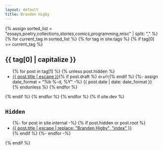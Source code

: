 ```yaml
---
layout: default
title: Branden Higby
---
```


{% assign sorted_list = "essays,poetry,collections,stories,comics,programming,misc" | split: "," %}
{% for current_tag in sorted_list %}
{% for tag in site.tags %}
{% if tag[0] == current_tag %}
  <h2 class="postTitle">{{ tag[0] | capitalize }}</h2>
  <ul class="posts">
    {% for post in tag[1] %}
      {% unless post.hidden %}
        <li>
          <a href="{{ post.url | relative_url }}">{{ post.title | escape }}</a>{% if post.draft %} <code class="language-plaintext highlighter-rouge">draft</code>{% endif %} <time> {%- assign date_format = "%b %-d, %Y" -%} {{ post.date | date: date_format }}</time>
        </li>
      {% endunless %}
    {% endfor %}
  </ul>
{% endif %}
{% endfor %}
{% endfor %}
{% if site.dev %}
  <h2 class="postTitle"><code class="language-plaintext highlighter-rouge">Hidden</code></h2>

  <ul class="posts">
    {%- for post in site.internal -%}
      {% if post.hidden or post.root %}
        <li>
          <a href="{{ post.url | relative_url }}">{{ post.title | escape | replace: "Branden Higby", "index" }}</a>
        </li>
      {% endif %}
    {%- endfor -%}
  </ul>
{% endif %}
